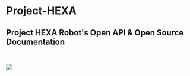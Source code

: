 # Project-HEXA

## Project HEXA Robot's Open API & Open Source Documentation

<br>

![](https://s3.bmp.ovh/imgs/2022/07/09/a446a4e0eb49ce33.png#pic_center)